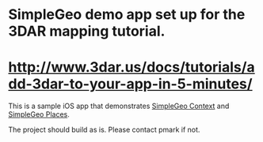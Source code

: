 # SimpleGeo demo app set up for the 3DAR mapping tutorial.
# http://www.3dar.us/docs/tutorials/add-3dar-to-your-app-in-5-minutes/ 

This is a sample iOS app that demonstrates [SimpleGeo
Context](http://simplegeo.com/products/context/) and [SimpleGeo
Places](http://simplegeo.com/products/places/).

The project should build as is.  Please contact pmark if not.
